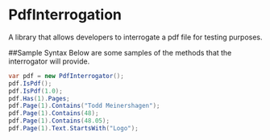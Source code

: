 PdfInterrogation
================

A library that allows developers to interrogate a pdf file for testing purposes.

##Sample Syntax
Below are some samples of the methods that the interrogator will provide.

```C#
var pdf = new PdfInterrogator();
pdf.IsPdf();
pdf.IsPdf(1.0);
pdf.Has(1).Pages;
pdf.Page(1).Contains("Todd Meinershagen");
pdf.Page(1).Contains(48);
pdf.Page(1).Contains(48.05);
pdf.Page(1).Text.StartsWith("Logo");
